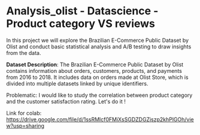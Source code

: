# Analysis_olist - Datascience - Product category VS reviews
In this project we will explore the Brazilian E-Commerce Public Dataset by Olist and conduct basic statistical analysis and A/B testing to draw insights from the data.

**Dataset Description**:
The Brazilian E-Commerce Public Dataset by Olist contains information about orders, customers, products, and payments from 2016 to 2018. It includes data on orders made at Olist Store, which is divided into multiple datasets linked by unique identifiers.

Problematic: I would like to study the correlation between product category and the customer satisfaction rating. Let's do it !

Link for colab: https://drive.google.com/file/d/1ssRMlcf0FMiXsSGDZDGZjszp2khPlGOh/view?usp=sharing
